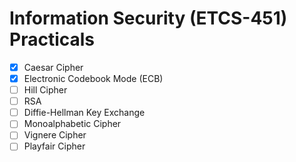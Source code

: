 # Information Security (ETCS-451) Practicals

- [x] Caesar Cipher
- [x] Electronic Codebook Mode (ECB)
- [ ] Hill Cipher
- [ ] RSA
- [ ] Diffie-Hellman Key Exchange
- [ ] Monoalphabetic Cipher
- [ ] Vignere Cipher
- [ ] Playfair Cipher
